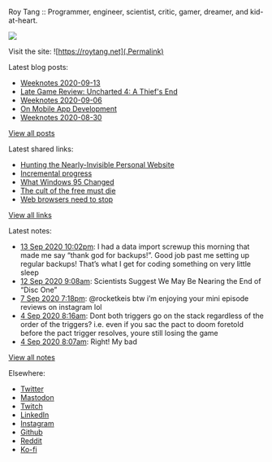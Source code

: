 Roy Tang :: Programmer, engineer, scientist, critic, gamer, dreamer, and kid-at-heart.

![](https://roytang.net/img/profile.jpg)

Visit the site: ![https://roytang.net](.Permalink)

Latest blog posts:
    

- [Weeknotes 2020-09-13](https://roytang.net/2020/09/weeknotes-2020-09-13/)
- [Late Game Review: Uncharted 4: A Thief&#39;s End](https://roytang.net/2020/09/uncharted4/)
- [Weeknotes 2020-09-06](https://roytang.net/2020/09/weeknotes-2020-09-06/)
- [On Mobile App Development](https://roytang.net/2020/09/mobile-app-dev/)
- [Weeknotes 2020-08-30](https://roytang.net/2020/08/weeknotes-2020-08-30/)

[View all posts](https://roytang.net/blog)

Latest shared links:
    

- [Hunting the Nearly-Invisible Personal Website](https://roytang.net/2020/08/hunting-the-nearly-invisible-personal-website/)
- [Incremental progress](https://roytang.net/2020/08/incremental-progress/)
- [What Windows 95 Changed](https://roytang.net/2020/08/what-windows-95-changed/)
- [The cult of the free must die](https://roytang.net/2020/08/the-cult-of-the-free-must-die/)
- [Web browsers need to stop](https://roytang.net/2020/08/web-browsers-need-to-stop/)

[View all links](https://roytang.net/links)

Latest notes:
    

- [13 Sep 2020 10:02pm](https://roytang.net/2020/09/81f2a56837f67d1702af671036373a3c/): I had a data import screwup this morning that made me say &ldquo;thank god for backups!&rdquo;. Good job past me setting up regular backups! That&rsquo;s what I get for coding something on very little sleep
- [12 Sep 2020 9:08am](https://roytang.net/2020/09/1304708346486775808/): Scientists Suggest We May Be Nearing the End of &ldquo;Disc One&rdquo;
- [7 Sep 2020 7:18pm](https://roytang.net/2020/09/1303049978634412033/): @rocketkeis btw i&rsquo;m enjoying your mini episode reviews on instagram lol
- [4 Sep 2020 8:16am](https://roytang.net/2020/09/g3yl430/): Dont both triggers go on the stack regardless of the order of the triggers? i.e. even if you sac the pact to doom foretold before the pact trigger resolves, youre still losing the game
- [4 Sep 2020 8:07am](https://roytang.net/2020/09/g3yknfu/): Right! My bad

[View all notes](https://roytang.net/notes)

Elsewhere:

- [Twitter](https://twitter.com/roytang)
- [Mastodon](https://mastodon.technology/@roytang)
- [Twitch](https://twitch.tv/twitchyroy)
- [LinkedIn](https://www.linkedin.com/in/roytang)
- [Instagram](https://instagram.com/roytang0400)
- [Github](https://github.com/roytang)
- [Reddit](https://reddit.com/u/hungryroy)
- [Ko-fi](https://ko-fi.com/roytang)